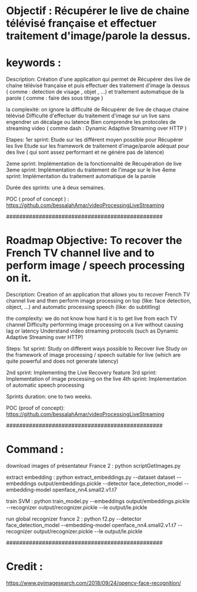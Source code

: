 # Objectif : Récupérer le live de chaine télévisé française et effectuer traitement d'image/parole la dessus.
# keywords : 

Description: Création d'une application qui permet de Récupérer des live de chaine télévisé française et puis effectuer des traitement d'image la dessus ( comme : detection de visage , objet , ...) et traitement automatique de la parole ( comme : faire des sous titrage )

la complexité: on ignore la difficulté de Récupérer de live de chaque chaine télévisé Difficulté d'effectuer du traitement d'image sur un live sans engendrer un décalage ou latence Bien comprendre les protocoles de streaming video ( comme dash : Dynamic Adaptive Streaming over HTTP )

Etapes: 1er sprint: Etude sur les différent moyen possible pour Récupérer les live Etude sur les framework de traitement d'image/parole adéquat pour des live ( qui sont assez performant et ne génére pas de latence)

2eme sprint: Implémentation de la fonctionnalité de Récupération de live 3eme sprint: Implémentation du traitement de l'image sur le live 4eme sprint: Implémentation du traitement automatique de la parole

Durée des sprints: une à deux semaines.

POC ( proof of concept ) : https://github.com/bessalahAmar/videoProcessingLiveStreaming

################################################

# Roadmap Objective: To recover the French TV channel live and to perform image / speech processing on it.

Description: Creation of an application that allows you to recover French TV channel live and then perform image processing on top (like: face detection, object, ...) and automatic processing speech (like: do subtitling)

the complexity: we do not know how hard it is to get live from each TV channel Difficulty performing image processing on a live without causing lag or latency Understand video streaming protocols (such as Dynamic Adaptive Streaming over HTTP)

Steps: 1st sprint:     Study on different ways possible to Recover live     Study on the framework of image processing / speech suitable for live (which are quite powerful and does not generate latency)

2nd sprint:     Implementing the Live Recovery feature 3rd sprint:     Implementation of image processing on the live 4th sprint:     Implementation of automatic speech processing

Sprints duration: one to two weeks.

POC (proof of concept): https://github.com/bessalahAmar/videoProcessingLiveStreaming


################################################

# Command :

download images of présentateur France 2 :
python scriptGetImages.py 

extract embedding :
python extract_embeddings.py --dataset dataset --embeddings output/embeddings.pickle --detector face_detection_model --embedding-model openface_nn4.small2.v1.t7

train SVM :
python train_model.py --embeddings output/embeddings.pickle --recognizer output/recognizer.pickle --le output/le.pickle

run global recognizer france 2 :
python f2.py --detector face_detection_model --embedding-model openface_nn4.small2.v1.t7 --recognizer output/recognizer.pickle --le output/le.pickle

################################################

# Credit :

https://www.pyimagesearch.com/2018/09/24/opencv-face-recognition/





